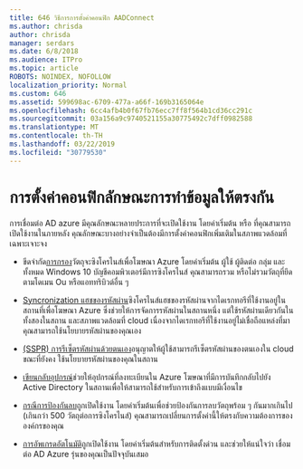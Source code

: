 ```yaml
---
title: 646 วิธีการการตั้งค่าคอนฟิก AADConnect
ms.author: chrisda
author: chrisda
manager: serdars
ms.date: 6/8/2018
ms.audience: ITPro
ms.topic: article
ROBOTS: NOINDEX, NOFOLLOW
localization_priority: Normal
ms.custom: 646
ms.assetid: 599698ac-6709-477a-a66f-169b3165064e
ms.openlocfilehash: 6cc4afb4b0f67fb76ecc7ff8f564b1cd36cc291c
ms.sourcegitcommit: 03a156a9c9740521155a30775492c7dff0982588
ms.translationtype: MT
ms.contentlocale: th-TH
ms.lasthandoff: 03/22/2019
ms.locfileid: "30779530"
---
```

# <a name="configure-sync-features"></a>การตั้งค่าคอนฟิกลักษณะการทำข้อมูลให้ตรงกัน

การเชื่อมต่อ AD azure มีคุณลักษณะหลายประการที่จะเปิดใช้งาน โดยค่าเริ่มต้น หรือ ที่คุณสามารถเปิดใช้งานในภายหลัง คุณลักษณะบางอย่างจำเป็นต้องมีการตั้งค่าคอนฟิกเพิ่มเติมในสภาพแวดล้อมที่เฉพาะเจาะจง
  
- ขีดจำกัด[การกรอง](https://docs.microsoft.com/azure/active-directory/connect/active-directory-aadconnectsync-configure-filtering)วัตถุจะซิงโครไนส์เพื่อโฆษณา Azure โดยค่าเริ่มต้น ผู้ใช้ ผู้ติดต่อ กลุ่ม และทั้งหมด Windows 10 บัญชีคอมพิวเตอร์มีการซิงโครไนส์ คุณสามารถรวม หรือไม่รวมวัตถุที่ยึดตามโดเมน Ou หรือแอททริบิวต์อื่น ๆ 
    
- [Syncronization แฮชของรหัสผ่าน](https://docs.microsoft.com/azure/active-directory/connect/active-directory-aadconnectsync-implement-password-hash-synchronization)ซิงโครไนส์แฮชของรหัสผ่านจากไดเรกทอรีที่ใช้งานอยู่ในสถานที่เพื่อโฆษณา Azure ซึ่งช่วยให้การจัดการรหัสผ่านในสถานหนึ่ง แต่ใช้รหัสผ่านเดียวกันในทั้งสองในสถาน และสภาพแวดล้อมที่ cloud เนื่องจากไดเรกทอรีที่ใช้งานอยู่ไม่เชื่อถือแหล่งที่มา คุณสามารถใช้นโยบายรหัสผ่านของคุณเอง 
    
- [(SSPR) การรีเซ็ตรหัสผ่านด้วยตนเอง](https://docs.microsoft.com/azure/active-directory/authentication/quickstart-sspr)อนุญาตให้ผู้ใช้สามารถรีเซ็ตรหัสผ่านของตนเองใน cloud ขณะที่ยังคง ใช้นโยบายรหัสผ่านของคุณในสถาน 
    
- [เขียนกลับอุปกรณ์](https://docs.microsoft.com/azure/active-directory/connect/active-directory-aadconnect-feature-device-writeback)ช่วยให้อุปกรณ์ที่ลงทะเบียนใน Azure โฆษณาที่มีการบันทึกกลับไปยัง Active Directory ในสถานเพื่อให้สามารถใช้สำหรับการเข้าถึงแบบมีเงื่อนไข 
    
- [กรณีการป้องกันลบ](https://docs.microsoft.com/azure/active-directory/connect/active-directory-aadconnectsync-feature-prevent-accidental-deletes)ถูกเปิดใช้งาน โดยค่าเริ่มต้นเพื่อช่วยป้องกันการลบวัตถุพร้อม ๆ กันมากเกินไป (เกินกว่า 500 วัตถุต่อการซิงโครไนส์) คุณสามารถเปลี่ยนการตั้งค่านี้ให้ตรงกับความต้องการขององค์กรของคุณ 
    
- [การอัพเกรดอัตโนมัติ](https://docs.microsoft.com/azure/active-directory/connect/active-directory-aadconnect-feature-automatic-upgrade)ถูกเปิดใช้งาน โดยค่าเริ่มต้นสำหรับการติดตั้งด่วน และช่วยให้แน่ใจว่า เชื่อมต่อ AD Azure รุ่นของคุณเป็นปัจจุบันเสมอ 
    

